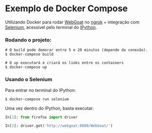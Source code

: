 # Exemplo de Docker Compose

Utilizando Docker para rodar [WebGoat](https://www.owasp.org/index.php/Category:OWASP_WebGoat_Project) no [ngrok](https://ngrok.io) + integração com [Selenium](http://selenium-python.readthedocs.io/), acessível pelo terminal do [IPython](https://ipython.org/).

### Rodando o projeto:

```
# O build pode demorar entre 5 e 20 minutos (depende da conexão).
$ docker-compose build

# O up executará e criará os links entre os containers
$ docker-compose up
```

### Usando o Selenium

Para entrar no terminal do IPython:
```
$ docker-compose run selenium
```

Uma vez dentro do IPython, basta executar:
```python
In[1]: from firefox import driver

In[2]: driver.get('http://webgoat:8080/WebGoat/')
```

